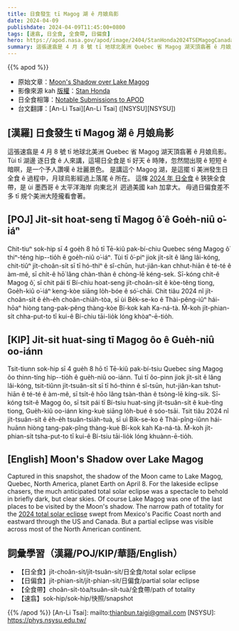 ```yaml
---
title: 日食發生 tī Magog 湖 ê 月娘烏影
date: 2024-04-09
publishdate: 2024-04-09T11:45:00+0800
tags: [速翕, 日全食, 全食帶, 日偏食]
hero: https://apod.nasa.gov/apod/image/2404/StanHonda2024TSEMagogCanada1200.jpg
summary: 這張速翕是 4 月 8 號 tī 地球北美洲 Quebec 省 Magog 湖天頂翕著 ê 月娘烏影。
---
```


{{% apod %}}

- 原始文章：[Moon's Shadow over Lake Magog](https://apod.nasa.gov/apod/ap240409.html)
- 影像來源 kah [版權][copyright]：[Stan Honda](http://www.stanhonda.com/)
- 日全食相簿：[Notable Submissions to APOD](https://www.facebook.com/media/set/?set=a.410844681644115&type=3)
- 台文翻譯：[An-Li Tsai][An-Li Tsai] ([NSYSU][NSYSU])

## [漢羅] 日食發生 tī Magog 湖 ê 月娘烏影
這張速翕是 4 月 8 號 tī 地球北美洲 Quebec 省 Magog 湖天頂翕著 ê 月娘烏影。
Tùi tī 湖邊 逐日食 ê 人來講，這場日全食是 tī 好天 ê 時陣，忽然間出現 ê 短短 ê 暗暝，是一个予人讚嘆 ê 壯麗景色。
是講這个 Magog 湖，是這擺 tī 美洲發生日全食 ê 過程中，月球烏影經過上落尾 ê 所在。
這條 [2024 年 日全食][2024 total solar eclipse] ê 狹狹全食帶，是 ùi 墨西哥 ê 太平洋海岸 向東北爿 迵過美國 kah 加拿大。
毋過日偏食差不多 tī 規个美洲大陸攏看會著。

## [POJ] Ji̍t-si̍t hoat-seng tī Magog ô͘ ê Goe̍h-niû o͘-iáⁿ
Chit-tiuⁿ sok-hip sī 4 goe̍h 8 hō tī Tē-kiû pak-bí-chiu Quebec séng Magog ô͘ thiⁿ-téng hip--tio̍h ê goe̍h-niû o͘-iáⁿ.
Tùi tī ô͘-piⁿ jiok ji̍t-si̍t ê lâng lâi-kóng, chit-tiûⁿ ji̍t-choân-si̍t sī tī hó-thiⁿ ê sî-chūn, hut-jiân-kan chhut-hiān ê té-té ê àm-mê, sī chi̍t-ê hō͘ lâng chàn-thàn ê chòng-lē kéng-sek.
Sī-kóng chit-ê Magog ô͘, sī chit pái tī Bí-chiu hoat-seng ji̍t-choân-si̍t ê kòe-têng tiong, Goe̍h-kiû o͘-iáⁿ keng-kòe siāng lo̍h-bóe ê só͘-chāi.
Chit tiâu 2024 nî ji̍t-choân-si̍t ê e̍h-e̍h choân-chia̍h-tòa, sī ùi Be̍k-se-ko ê Thài-pêng-iûⁿ hái-hōaⁿ hiòng tang-pak-pêng thàng-kòe Bí-kok kah Ka-ná-tà.
M̄-koh ji̍t-phian-si̍t chha-put-to tī kui-ê Bí-chiu tāi-lio̍k lóng khòaⁿ-ē-tio̍h.

## [KIP] Ji̍t-si̍t huat-sing tī Magog ôo ê Gue̍h-niû oo-iánn
Tsit-tiunn sok-hip sī 4 gue̍h 8 hō tī Tē-kiû pak-bí-tsiu Quebec síng Magog ôo thinn-tíng hip--tio̍h ê gue̍h-niû oo-iánn.
Tuì tī ôo-pinn jiok ji̍t-si̍t ê lâng lâi-kóng, tsit-tiûnn ji̍t-tsuân-si̍t sī tī hó-thinn ê sî-tsūn, hut-jiân-kan tshut-hiān ê té-té ê àm-mê, sī tsi̍t-ê hōo lâng tsàn-thàn ê tsòng-lē kíng-sik.
Sī-kóng tsit-ê Magog ôo, sī tsit pái tī Bí-tsiu huat-sing ji̍t-tsuân-si̍t ê kuè-tîng tiong, Gue̍h-kiû oo-iánn king-kuè siāng lo̍h-bué ê sóo-tsāi.
Tsit tiâu 2024 nî ji̍t-tsuân-si̍t ê e̍h-e̍h tsuân-tsia̍h-tuà, sī uì Bi̍k-se-ko ê Thài-pîng-iûnn hái-huānn hiòng tang-pak-pîng thàng-kuè Bí-kok kah Ka-ná-tà.
M̄-koh ji̍t-phian-si̍t tsha-put-to tī kui-ê Bí-tsiu tāi-lio̍k lóng khuànn-ē-tio̍h.

## [English] Moon's Shadow over Lake Magog
Captured in this snapshot, the shadow of the Moon came to Lake Magog, Quebec, North America, planet Earth on April 8.
For the lakeside eclipse chasers, the much anticipated total solar eclipse was a spectacle to behold in briefly dark, but clear skies.
Of course Lake Magog was one of the last places to be visited by the Moon's shadow.
The narrow path of totality for the [2024 total solar eclipse][2024 total solar eclipse] swept from Mexico's Pacific Coast north and eastward through the US and Canada.
But a partial eclipse was visible across most of the North American continent.

## 詞彙學習（漢羅/POJ/KIP/華語/English）
- 【日全食】ji̍t-choân-si̍t/ji̍t-tsuân-si̍t/日全食/total solar eclipse
- 【日偏食】ji̍t-phian-si̍t/ji̍t-phian-si̍t/日偏食/partial solar eclipse
- 【全食帶】choân-si̍t-tòa/tsuân-si̍t-tuà/全食帶/path of totality
- 【速翕】sok-hip/sok-hip/快照/snapshot

{{% /apod %}}
[An-Li Tsai]: mailto:thianbun.taigi@gmail.com
[NSYSU]: https://phys.nsysu.edu.tw/

[copyright]: https://apod.nasa.gov/apod/fap/lib/about_apod.html#srapply
[License]: https://creativecommons.org/licenses/by/3.0/

[2024 total solar eclipse]:https://science.nasa.gov/eclipses/future-eclipses/eclipse-2024/
